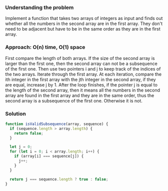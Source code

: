 ### Understanding the problem

Implement a function that takes two arrays of integers as input and finds out whether all the numbers in the second array are in the first array. They don't need to be adjacent but have to be in the same order as they are in the first array.

### Approach: O(n) time, O(1) space

First compare the length of both arrays. If the size of the second array is larger than the first one, then the second array can not be a subsequence of the first one. Then use two pointers i and j to keep track of the indices of the two arrays. Iterate through the first array. At each iteration, compare the ith integer in the first array with the jth integer in the second array, if they are equal, increase j by 1. After the loop finishes, if the pointer j is equal to the length of the second array, then it means all the numbers in the second array are found in the first array and they are in the same order, thus the second array is a subsequence of the first one. Otherwise it is not.

### Solution

```js
function isValidSubsequence(array, sequence) {
  if (sequence.length > array.length) {
    return false;
  }

  let j = 0;
  for (let i = 0; i < array.length; i++) {
    if (array[i] === sequence[j]) {
      j++;
    }
  }

  return j === sequence.length ? true : false;
}
```
